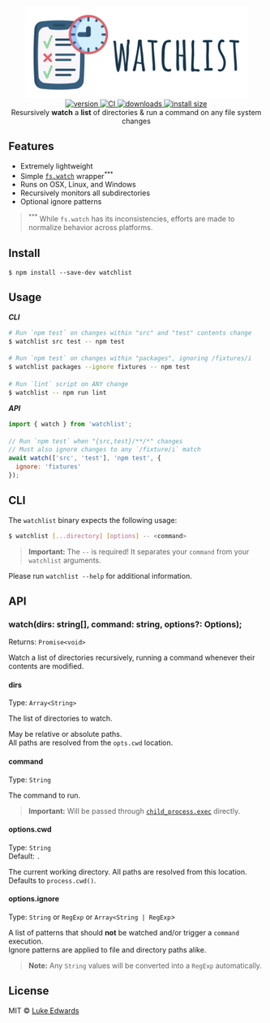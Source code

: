 <div align="center">
  <img src="logo.jpg" alt="watchlist" height="180" />
</div>

<div align="center">
  <a href="https://npmjs.org/package/todo">
    <img src="https://badgen.now.sh/npm/v/todo" alt="version" />
  </a>
  <a href="https://github.com/lukeed/watchlist/actions">
    <img src="https://github.com/lukeed/watchlist/workflows/CI/badge.svg" alt="CI" />
  </a>
  <a href="https://npmjs.org/package/todo">
    <img src="https://badgen.now.sh/npm/dm/todo" alt="downloads" />
  </a>
  <a href="https://packagephobia.now.sh/result?p=watchlist">
    <img src="https://packagephobia.now.sh/badge?p=watchlist" alt="install size" />
  </a>
</div>

<div align="center">
  Resursively <b>watch</b> a <b>list</b> of directories & run a command on any file system changes
</div>


## Features

* Extremely lightweight
* Simple [`fs.watch`](https://nodejs.org/api/fs.html#fs_fs_watch_filename_options_listener) wrapper<sup>***</sup>
* Runs on OSX, Linux, and Windows
* Recursively monitors all subdirectories
* Optional ignore patterns

> <sup>***</sup> While `fs.watch` has its inconsistencies, efforts are made to normalize behavior across platforms.


## Install

```
$ npm install --save-dev watchlist
```


## Usage

***CLI***

```sh
# Run `npm test` on changes within "src" and "test" contents change
$ watchlist src test -- npm test

# Run `npm test` on changes within "packages", ignoring /fixtures/i
$ watchlist packages --ignore fixtures -- npm test

# Run `lint` script on ANY change
$ watchlist -- npm run lint
```

***API***

```js
import { watch } from 'watchlist';

// Run `npm test` when "{src,test}/**/*" changes
// Must also ignore changes to any `/fixture/i` match
await watch(['src', 'test'], 'npm test', {
  ignore: 'fixtures'
});
```


## CLI

The `watchlist` binary expects the following usage:

```sh
$ watchlist [...directory] [options] -- <command>
```

> **Important:** The `--` is required! It separates your `command` from your `watchlist` arguments.

Please run `watchlist --help` for additional information.


## API

### watch(dirs: string[], command: string, options?: Options);
Returns: `Promise<void>`

Watch a list of directories recursively, running a command whenever their contents are modified.

#### dirs
Type: `Array<String>`

The list of directories to watch.

May be relative or absolute paths. <br>All paths are resolved from the `opts.cwd` location.

#### command
Type: `String`

The command to run.

> **Important:** Will be passed through [`child_process.exec`](https://nodejs.org/api/child_process.html#child_process_child_process_exec_command_options_callback) directly.

#### options.cwd
Type: `String`<br>
Default: `.`

The current working directory. All paths are resolved from this location. <br>Defaults to `process.cwd()`.

#### options.ignore
Type: `String` or `RegExp` or `Array<String | RegExp`>

A list of patterns that should **not** be watched and/or trigger a `command` execution. <br>Ignore patterns are applied to file and directory paths alike.

> **Note:** Any `String` values will be converted into a `RegExp` automatically.


## License

MIT © [Luke Edwards](https://lukeed.com)
